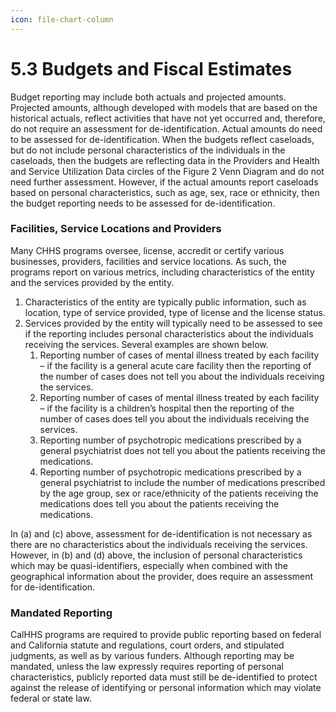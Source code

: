 ```yaml
---
icon: file-chart-column
---
```


# 5.3 Budgets and Fiscal Estimates

Budget reporting may include both actuals and projected amounts. Projected amounts, although developed with models that are based on the historical actuals, reflect activities that have not yet occurred and, therefore, do not require an assessment for de-identification. Actual amounts do need to be assessed for de-identification. When the budgets reflect caseloads, but do not include personal characteristics of the individuals in the caseloads, then the budgets are reflecting data in the Providers and Health and Service Utilization Data circles of the Figure 2 Venn Diagram and do not need further assessment. However, if the actual amounts report caseloads based on personal characteristics, such as age, sex, race or ethnicity, then the budget reporting needs to be assessed for de-identification.

### Facilities, Service Locations and Providers

Many CHHS programs oversee, license, accredit or certify various businesses, providers, facilities and service locations. As such, the programs report on various metrics, including characteristics of the entity and the services provided by the entity.

1. Characteristics of the entity are typically public information, such as location, type of service provided, type of license and the license status.
2. Services provided by the entity will typically need to be assessed to see if the reporting includes personal characteristics about the individuals receiving the services. Several examples are shown below.
   1. Reporting number of cases of mental illness treated by each facility – if the facility is a general acute care facility then the reporting of the number of cases does not tell you about the individuals receiving the services.
   2. Reporting number of cases of mental illness treated by each facility – if the facility is a children’s hospital then the reporting of the number of cases does tell you about the individuals receiving the services.
   3. Reporting number of psychotropic medications prescribed by a general psychiatrist does not tell you about the patients receiving the medications.
   4. Reporting number of psychotropic medications prescribed by a general psychiatrist to include the number of medications prescribed by the age group, sex or race/ethnicity of the patients receiving the medications does tell you about the patients receiving the medications.

In (a) and (c) above, assessment for de-identification is not necessary as there are no characteristics about the individuals receiving the services. However, in (b) and (d) above, the inclusion of personal characteristics which may be quasi-identifiers, especially when combined with the geographical information about the provider, does require an assessment for de-identification.

### Mandated Reporting

CalHHS programs are required to provide public reporting based on federal and California statute and regulations, court orders, and stipulated judgments, as well as by various funders. Although reporting may be mandated, unless the law expressly requires reporting of personal characteristics, publicly reported data must still be de-identified to protect against the release of identifying or personal information which may violate federal or state law.
